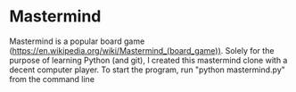 # Mastermind
Mastermind is a popular board game (https://en.wikipedia.org/wiki/Mastermind_(board_game)). Solely for the purpose of learning Python (and git), I created this mastermind clone with a decent computer player. 
To start the program, run "python mastermind.py" from the command line
